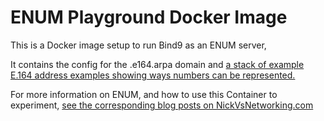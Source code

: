# ENUM Playground Docker Image
This is a Docker image setup to run Bind9 as an ENUM server,

It contains the config for the .e164.arpa domain and [a stack of example E.164 address examples showing ways numbers can be represented.](e164.arpa.db)

For more information on ENUM, and how to use this Container to experiment, [see the corresponding blog posts on NickVsNetworking.com](https://nickvsnetworking.com/tag/enum/)